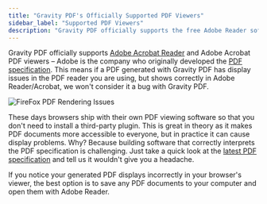 ```yaml
---
title: "Gravity PDF's Officially Supported PDF Viewers"
sidebar_label: "Supported PDF Viewers"
description: "Gravity PDF officially supports the free Adobe Reader software. After all, Adobe is the company who originally developed the PDF specification."
---
```


Gravity PDF officially supports [Adobe Acrobat Reader](https://get.adobe.com/reader/) and Adobe Acrobat PDF viewers – Adobe is the company who originally developed the [PDF specification](http://www.adobe.com/devnet/pdf/pdf_reference.html). This means if a PDF generated with Gravity PDF has display issues in the PDF reader you are using, but shows correctly in Adobe Reader/Acrobat, we won't consider it a bug with Gravity PDF.

![FireFox PDF Rendering Issues](https://resources.gravitypdf.com/uploads/2015/10/Firefox-PDF-viewer-warning.png)

These days browsers ship with their own PDF viewing software so that you don't need to install a third-party plugin. This is great in theory as it makes PDF documents more accessible to everyone, but in practice it can cause display problems. Why? Because building software that correctly interprets the PDF specification is challenging. Just take a quick look at the [latest PDF specification](https://www.adobe.com/content/dam/acom/en/devnet/pdf/pdfs/PDF32000_2008.pdf) and tell us it wouldn't give you a headache.

If you notice your generated PDF displays incorrectly in your browser's viewer, the best option is to save any PDF documents to your computer and open them with Adobe Reader.
